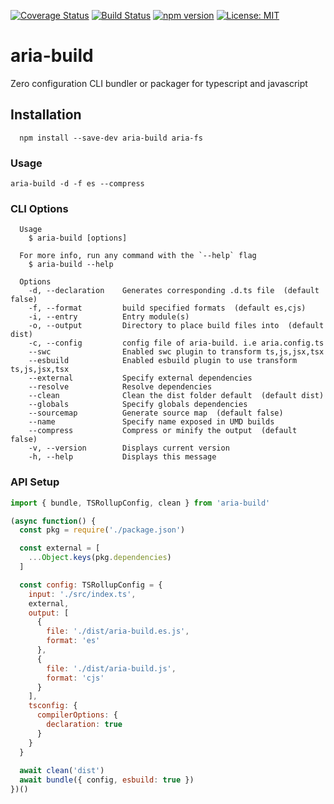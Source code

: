 [![Coverage Status](https://coveralls.io/repos/github/aelbore/aria-build/badge.svg?branch=master&service=github)](https://coveralls.io/github/aelbore/aria-build?branch=master)
[![Build Status](https://travis-ci.org/aelbore/aria-build.svg?branch=master)](https://travis-ci.org/aelbore/aria-build)
[![npm version](https://badge.fury.io/js/aria-build.svg)](https://www.npmjs.com/package/aria-build)
[![License: MIT](https://img.shields.io/badge/license-MIT-blue.svg)](https://opensource.org/licenses/MIT)

# aria-build
Zero configuration CLI bundler or packager for typescript and javascript

Installation
------------
  ```
    npm install --save-dev aria-build aria-fs
  ```

### Usage
```
aria-build -d -f es --compress
```

### CLI Options
```
  Usage
    $ aria-build [options]

  For more info, run any command with the `--help` flag
    $ aria-build --help

  Options
    -d, --declaration    Generates corresponding .d.ts file  (default false)
    -f, --format         build specified formats  (default es,cjs)
    -i, --entry          Entry module(s)
    -o, --output         Directory to place build files into  (default dist)
    -c, --config         config file of aria-build. i.e aria.config.ts
    --swc                Enabled swc plugin to transform ts,js,jsx,tsx
    --esbuild            Enabled esbuild plugin to use transform ts,js,jsx,tsx
    --external           Specify external dependencies
    --resolve            Resolve dependencies
    --clean              Clean the dist folder default  (default dist)
    --globals            Specify globals dependencies
    --sourcemap          Generate source map  (default false)
    --name               Specify name exposed in UMD builds
    --compress           Compress or minify the output  (default false)
    -v, --version        Displays current version
    -h, --help           Displays this message
```

### API Setup
```javascript
import { bundle, TSRollupConfig, clean } from 'aria-build'

(async function() {
  const pkg = require('./package.json')

  const external = [
    ...Object.keys(pkg.dependencies)
  ]

  const config: TSRollupConfig = {
    input: './src/index.ts',
    external,
    output: [
      {
        file: './dist/aria-build.es.js',
        format: 'es'
      },
      {
        file: './dist/aria-build.js',
        format: 'cjs'
      }
    ],
    tsconfig: {
      compilerOptions: {
        declaration: true
      }
    }
  }
  
  await clean('dist')
  await bundle({ config, esbuild: true })
})()
```
